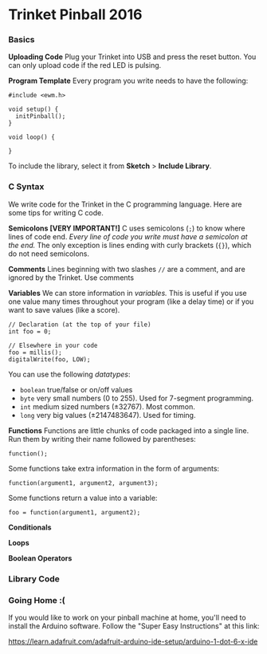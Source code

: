 # Trinket Pinball 2016

### Basics
**Uploading Code** Plug your Trinket into USB and press the reset button. You can only upload code if the red LED is pulsing.

**Program Template** Every program you write needs to have the following:

    #include <ewm.h>

    void setup() {
      initPinball();
    }

    void loop() {

    }

To include the library, select it from **Sketch** > **Include Library**.

### C Syntax
We write code for the Trinket in the C programming language. Here are some tips for writing C code.

**Semicolons [VERY IMPORTANT!]** C uses semicolons (`;`) to know where lines of code end. *Every line of code you write must have a semicolon at the end.* The only exception is lines ending with curly brackets (`{}`), which do not need semicolons.

**Comments** Lines beginning with two slashes `//` are a comment, and are ignored by the Trinket. Use comments

**Variables** We can store information in *variables.* This is useful if you use one value many times throughout your program (like a delay time) or if you want to save values (like a score).

    // Declaration (at the top of your file)
    int foo = 0;

    // Elsewhere in your code
    foo = millis();
    digitalWrite(foo, LOW);

You can use the following *datatypes*:
  + `boolean` true/false or on/off values
  + `byte` very small numbers (0 to 255). Used for 7-segment programming.
  + `int` medium sized numbers (±32767). Most common.
  + `long` very big values (±2147483647). Used for timing.

**Functions** Functions are little chunks of code packaged into a single line. Run them by writing their name followed by parentheses:

    function();

Some functions take extra information in the form of arguments:

    function(argument1, argument2, argument3);

Some functions return a value into a variable:

    foo = function(argument1, argument2);


**Conditionals**

**Loops**

**Boolean Operators**

### Library Code


### Going Home :(
If you would like to work on your pinball machine at home, you'll need to install the Arduino software. Follow the "Super Easy Instructions" at this link:

https://learn.adafruit.com/adafruit-arduino-ide-setup/arduino-1-dot-6-x-ide
